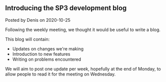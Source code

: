 ## Introducing the SP3 development blog

Posted by Denis on 2020-10-25

Following the weekly meeting, we thought it would be useful to write a blog.

This blog will contain:

- Updates on changes we're making
- Introduction to new features
- Writing on problems encountered

We will aim to post one update per week, hopefully at the end of Monday, to allow people to read it for the meeting on Wednesday.

